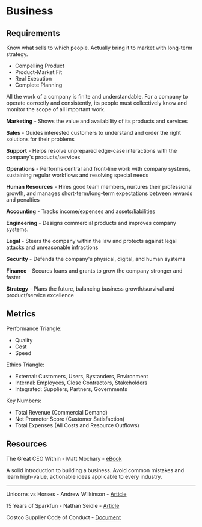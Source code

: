 # Business

## Requirements

Know what sells to which people. Actually bring it to market with long-term strategy.

* Compelling Product
* Product-Market Fit
* Real Execution
* Complete Planning

All the work of a company is finite and understandable. For a company to operate correctly and consistently, its people must collectively know and monitor the scope of all important work.

**Marketing** - Shows the value and availability of its products and services

**Sales** - Guides interested customers to understand and order the right solutions for their problems

**Support** - Helps resolve unprepared edge-case interactions with the company's products/services

**Operations** - Performs central and front-line work with company systems, sustaining regular workflows and resolving special needs

**Human Resources** - Hires good team members, nurtures their professional growth, and manages short-term/long-term expectations between rewards and penalties

**Accounting** - Tracks income/expenses and assets/liabilities

**Engineering** - Designs commercial products and improves company systems.

**Legal** - Steers the company within the law and protects against legal attacks and unreasonable infractions

**Security** - Defends the company's physical, digital, and human systems

**Finance** - Secures loans and grants to grow the company stronger and faster

**Strategy** - Plans the future, balancing business growth/survival and product/service excellence

## Metrics

Performance Triangle:

* Quality
* Cost
* Speed

Ethics Triangle:

* External: Customers, Users, Bystanders, Environment
* Internal: Employees, Close Contractors, Stakeholders
* Integrated: Suppliers, Partners, Governments

Key Numbers:

* Total Revenue (Commercial Demand)
* Net Promoter Score (Customer Satisfaction)
* Total Expenses (All Costs and Resource Outflows)

## Resources

The Great CEO Within - Matt Mochary - [eBook](https://docs.google.com/document/d/1ZJZbv4J6FZ8Dnb0JuMhJxTnwl-dwqx5xl0s65DE3wO8)

A solid introduction to building a business. Avoid common mistakes and learn high-value, actionable ideas applicable to every industry.

---

Unicorns vs Horses - Andrew Wilkinson - [Article](https://medium.com/@awilkinson/unicorns-vs-horses-f81d8dd61f17)

15 Years of Sparkfun - Nathan Seidle - [Article](https://www.sparkfun.com/news/2571)

Costco Supplier Code of Conduct - [Document](https://www.costco.com/wcsstore/CostcoUSBCCatalogAssetStore/feature-pages/16w0604-sustainability-conduct.pdf)
